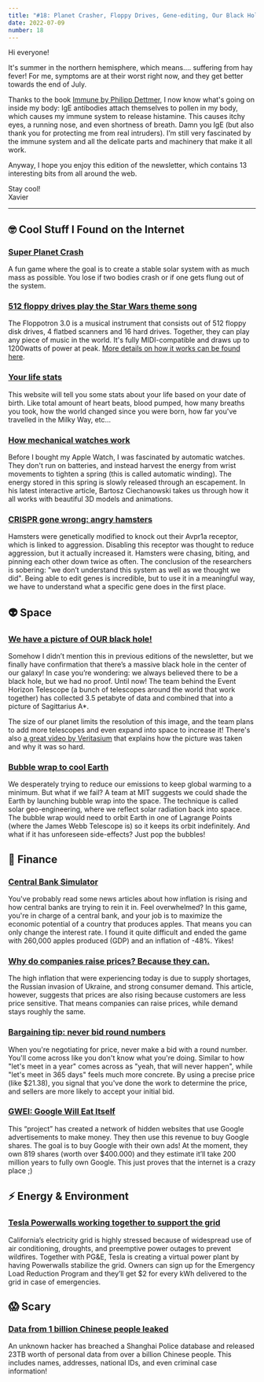 ```yaml
---
title: "#18: Planet Crasher, Floppy Drives, Gene-editing, Our Black Hole, Powerwalls, Data Breaches, and more!"
date: 2022-07-09
number: 18
---
```


Hi everyone!

It's summer in the northern hemisphere, which means.... suffering from hay fever! For me, symptoms are at their worst right now, and they get better towards the end of July. 

Thanks to the book [Immune by Philipp Dettmer](https://www.philippdettmer.net/immune), I now know what's going on inside my body: IgE antibodies attach themselves to pollen in my body, which causes my immune system to release histamine. This causes itchy eyes, a running nose, and even shortness of breath. Damn you IgE (but also thank you for protecting me from real intruders). I’m still very fascinated by the immune system and all the delicate parts and machinery that make it all work.

Anyway, I hope you enjoy this edition of the newsletter, which contains 13 interesting bits from all around the web.

Stay cool!  
Xavier

<!--more-->

---

## 🤓 Cool Stuff I Found on the Internet

### [Super Planet Crash](https://stefanom.org/spc/index.html)
A fun game where the goal is to create a stable solar system with as much mass as possible. You lose if two bodies crash or if one gets flung out of the system.


### [512 floppy drives play the Star Wars theme song](https://www.youtube.com/watch?v=3KS02q0BUnY)
The Floppotron 3.0 is a musical instrument that consists out of 512 floppy disk drives, 4 flatbed scanners and 16 hard drives. Together, they can play any piece of music in the world. It's fully MIDI-compatible and draws up to 1200watts of power at peak. [More details on how it works can be found here](http://silent.org.pl/home/2022/06/13/the-floppotron-3-0/).


### [Your life stats](https://neal.fun/life-stats/)
This website will tell you some stats about your life based on your date of birth. Like total amount of heart beats, blood pumped, how many breaths you took, how the world changed since you were born, how far you've travelled in the Milky Way, etc...


### [How mechanical watches work](https://ciechanow.ski/mechanical-watch/)
Before I bought my Apple Watch, I was fascinated by automatic watches. They don't run on batteries, and instead harvest the energy from wrist movements to tighten a spring (this is called automatic winding). The energy stored in this spring is slowly released through an escapement. In his latest interactive article, Bartosz Ciechanowski takes us through how it all works with beautiful 3D models and animations.


### [CRISPR gone wrong: angry hamsters](https://www.iflscience.com/crispr-editing-accidentally-turns-hamsters-into-angry-bullies-63794)
Hamsters were genetically modified to knock out their Avpr1a receptor, which is linked to aggression. Disabling this receptor was thought to reduce aggression, but it actually increased it. Hamsters were chasing, biting, and pinning each other down twice as often. The conclusion of the researchers is sobering: "we don’t understand this system as well as we thought we did". Being able to edit genes is incredible, but to use it in a meaningful way, we have to understand what a specific gene does in the first place.


## 👽 Space

### [We have a picture of OUR black hole!](https://www.smithsonianmag.com/science-nature/heres-what-the-black-hole-in-the-center-of-the-milky-way-looks-like-180980078/)
Somehow I didn’t mention this in previous editions of the newsletter, but we finally have confirmation that there’s a massive black hole in the center of our galaxy! In case you’re wondering: we always believed there to be a black hole, but we had no proof. Until now! The team behind the Event Horizon Telescope (a bunch of telescopes around the world that work together) has collected 3.5 petabyte of data and combined that into a picture of Sagittarius A\*. 

The size of our planet limits the resolution of this image, and the team plans to add more telescopes and even expand into space to increase it! There's also [a great video by Veritasium](https://www.youtube.com/watch?v=Q1bSDnuIPbo) that explains how the picture was taken and why it was so hard.

### [Bubble wrap to cool Earth](https://www.freethink.com/environment/solar-geoengineering-space-bubbles)
We desperately trying to reduce our emissions to keep global warming to a minimum. But what if we fail? A team at MIT suggests we could shade the Earth by launching bubble wrap into the space. The technique is called solar geo-engineering, where we reflect solar radiation back into space. The bubble wrap would need to orbit Earth in one of Lagrange Points (where the James Webb Telescope is) so it keeps its orbit indefinitely. And what if it has unforeseen side-effects? Just pop the bubbles!


## 🤑 Finance
### [Central Bank Simulator](https://benoitessiambre.com/macro.html)
You've probably read some news articles about how inflation is rising and how central banks are trying to rein it in. Feel overwhelmed? In this game, you're in charge of a central bank, and your job is to maximize the economic potential of a country that produces apples. That means you can only change the interest rate. I found it quite difficult and ended the game with 260,000 apples produced (GDP) and an inflation of -48%. Yikes!


### [Why do companies raise prices? Because they can.](https://hbswk.hbs.edu/item/why-companies-raise-their-prices-because-they-can)
The high inflation that were experiencing today is due to supply shortages, the Russian invasion of Ukraine, and strong consumer demand. This article, however, suggests that prices are also rising because customers are less price sensitive. That means companies can raise prices, while demand stays roughly the same.


### [Bargaining tip: never bid round numbers](https://hbswk.hbs.edu/item/when-negotiating-a-price-never-bid-with-a-round-number)
When you're negotiating for price, never make a bid with a round number. You'll come across like you don't know what you're doing. Similar to how "let's meet in a year" comes across as "yeah, that will never happen", while "let's meet in 365 days" feels much more concrete. By using a precise price (like $21.38), you signal that you've done the work to determine the price, and sellers are more likely to accept your initial bid.


### [GWEI: Google Will Eat Itself](https://www.gwei.org/index.php)
This “project” has created a network of hidden websites that use Google advertisements to make money. They then use this revenue to buy Google shares. The goal is to buy Google with their own ads! At the moment, they own 819 shares (worth over $400.000) and they estimate it’ll take 200 million years to fully own Google. This just proves that the internet is a crazy place ;)



## ⚡️ Energy & Environment
### [Tesla Powerwalls working together to support the grid](https://www.theverge.com/2022/6/23/23180471/tesla-california-utility-virtual-power-plant-powerwall)
California’s electricity grid is highly stressed because of widespread use of air conditioning, droughts, and preemptive power outages to prevent wildfires. Together with PG&E, Tesla is creating a virtual power plant by having Powerwalls stabilize the grid. Owners can sign up for the Emergency Load Reduction Program and they’ll get $2 for every kWh delivered to the grid in case of emergencies.


## 😱 Scary
### [Data from 1 billion Chinese people leaked](https://www.bloomberg.com/news/articles/2022-07-04/hackers-claim-theft-of-police-info-in-china-s-largest-data-leak)
An unknown hacker has breached a Shanghai Police database and released 23TB worth of personal data from over a billion Chinese people. This includes names, addresses, national IDs, and even criminal case information!

